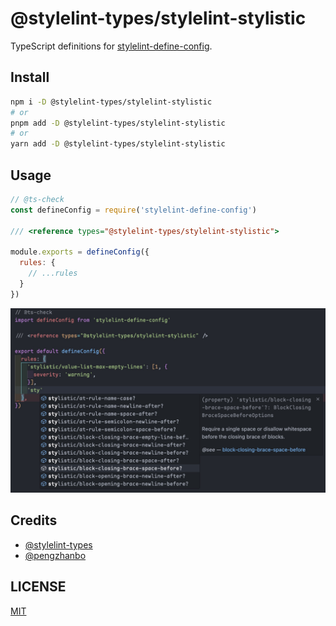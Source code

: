 # @stylelint-types/stylelint-stylistic

TypeScript definitions for [stylelint-define-config](https://github.com/stylelint-types/stylelint-define-config).

## Install

```sh
npm i -D @stylelint-types/stylelint-stylistic
# or
pnpm add -D @stylelint-types/stylelint-stylistic
# or
yarn add -D @stylelint-types/stylelint-stylistic
```

## Usage

```js
// @ts-check
const defineConfig = require('stylelint-define-config')

/// <reference types="@stylelint-types/stylelint-stylistic">

module.exports = defineConfig({
  rules: {
    // ...rules
  }
})
```

![](./static/demo.png)

## Credits

- [@stylelint-types](https://github.com/stylelint-types)
- [@pengzhanbo](https://github.com/pengzhanbo)

## LICENSE

[MIT](./LICENSE)
